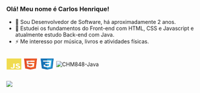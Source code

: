 ### Olá! Meu nome é Carlos Henrique!

- 🔭 Sou Desenvolvedor de Software, há aproximadamente 2 anos.
- 🌱 Estudei os fundamentos do Front-end com HTML, CSS e Javascript e atualmente estudo Back-end com Java.
- ⚡ Me interesso por música, livros e atividades físicas.

<div style="display: inline_block"><br>
    <img align="center" alt="CHM848-Js" height="30" width="40" src="https://raw.githubusercontent.com/devicons/devicon/master/icons/javascript/javascript-plain.svg">
    <img align="center" alt="CHM848-HTML" height="30" width="40" src="https://raw.githubusercontent.com/devicons/devicon/master/icons/html5/html5-original.svg">
    <img align="center" alt="CHM848-CSS" height="30" width="40" src="https://raw.githubusercontent.com/devicons/devicon/master/icons/css3/css3-original.svg">
    <img align="center" alt="CHM848-Java" height="30" width="40" src="https://cdn.jsdelivr.net/gh/devicons/devicon/icons/java/java-original.svg">
<div>
  
  
  ##
  
  <div> 
  <a href="https://www.linkedin.com/in/carlos-henrique-desenvolvimento-de-software/" target="_blank"><img src="https://img.shields.io/badge/-LinkedIn-%230077B5?style=for-the-badge&logo=linkedin&logoColor=white" target="_blank"></a>
    <div>
    
    
  
  
  

